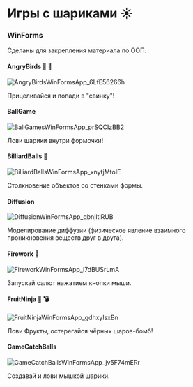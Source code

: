 # Игры с шариками :sunny:
### WinForms 
Сделаны для закрепления материала по ООП.

#### AngryBirds 🐷 :dart:
![AngryBirdsWinFormsApp_6LfE56266h](https://github.com/IrinaKoroban/BallGames/assets/114438929/0c00c342-0a26-4611-986e-787b2426fc1d)

Прицеливайся и попади в "свинку"!

#### BallGame
![BallGamesWinFormsApp_prSQCIzBB2](https://github.com/IrinaKoroban/BallGames/assets/114438929/d81a2d94-54f5-4c1e-b35f-71ea44ed9706)

Лови шарики внутри формочки!

#### BilliardBalls 🎱
![BilliardBallsWinFormsApp_xnytjMtoIE](https://github.com/IrinaKoroban/BallGames/assets/114438929/b755dac4-584a-4692-a9a9-da4818be738d)

Столкновение объектов со стенками формы.

#### Diffusion 
![DiffusionWinFormsApp_qbnjltlRUB](https://github.com/IrinaKoroban/BallGames/assets/114438929/e8500ad6-45eb-4a8f-912c-cfc48f63f8aa)

Моделирование диффузии (физическое явление взаимного проникновения веществ друг в друга).

#### Firework :tada:
![FireworkWinFormsApp_i7dBUSrLmA](https://github.com/IrinaKoroban/BallGames/assets/114438929/68fa16d4-43b9-4b8d-8a52-6f46f4262eaf)

Запускай салют нажатием кнопки мыши.

#### FruitNinja :banana: 💣
![FruitNinjaWinFormsApp_gdhxylsxBn](https://github.com/IrinaKoroban/BallGames/assets/114438929/d52f99ca-0a61-4f4f-92cc-57a73de4b6f9)

Лови Фрукты, остерегайся чёрных шаров-бомб!

#### GameCatchBalls 
![GameCatchBallsWinFormsApp_jv5F74mERr](https://github.com/IrinaKoroban/BallGames/assets/114438929/9eb8e75a-f6fa-4c57-b9d9-b1a904f6f314)

Создавай и лови мышкой шарики.
